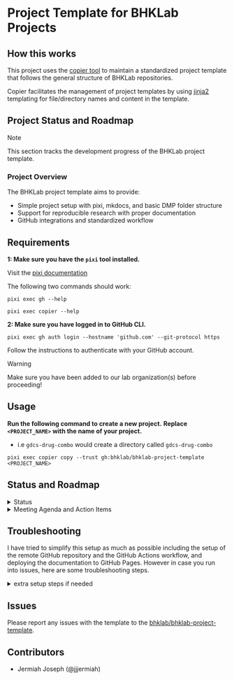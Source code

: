 # Project Template for BHKLab Projects

## How this works

This project uses the [copier tool](https://copier.readthedocs.io) to maintain
a standardized project template that follows the general structure of BHKLab
repositories.

Copier facilitates the management of project templates by
using [jinja2](https://jinja.palletsprojects.com/) templating for file/directory
names and content in the template.

## Project Status and Roadmap

> [!NOTE]
> This section tracks the development progress of the BHKLab project template.

### Project Overview

The BHKLab project template aims to provide:

- Simple project setup with pixi, mkdocs, and basic DMP folder structure
- Support for reproducible research with proper documentation
- GitHub integrations and standardized workflow

## Requirements

**1: Make sure you have the `pixi` tool installed.**

Visit the [pixi documentation](https://pixi.sh)

The following two commands should work:

```console
pixi exec gh --help

pixi exec copier --help
```

**2: Make sure you have logged in to GitHub CLI.**

```console
pixi exec gh auth login --hostname 'github.com' --git-protocol https
```

Follow the instructions to authenticate with your GitHub account.

> [!WARNING]
> Make sure you have been added to our lab organization(s) before proceeding!

## Usage

**Run the following command to create a new project.**
**Replace `<PROJECT_NAME>` with the name of your project.**

- i.e `gdcs-drug-combo` would create a directory called `gdcs-drug-combo`

```console
pixi exec copier copy --trust gh:bhklab/bhklab-project-template <PROJECT_NAME>
```

## Status and Roadmap

<details>
<summary>Status</summary>

- [x] Basic template structure with copier
- [x] Pixi integration with conda-forge/bioconda channels and platforms (linux-64, osx-arm64, win-64, osx-64)
- [x] DMP structure with proper README files
  - [x] workflow/notebooks
  - [x] workflow/scripts
  - [x] data/rawdata (gitignored with README)
  - [x] data/procdata (gitignored with README)
  - [x] data/results (gitignored with README)
- [x] MkDocs setup with basic pages structure
  - [x] Home page (links to README)
  - [x] Usage page (how to run code)
  - [x] Data Sources page (documentation for rawdata)
  - [x] Developer Notes page (working notes/journal)
- [x] GitHub repository creation automation with gh CLI
- [x] GitHub Pages setup with automatic deployment
- [x] GitHub Actions workflow for releases
- [ ] Example walkthrough of creating a project with the template
- [ ] Add pre-commit hooks for basic quality checks
- [ ] GitHub Actions to audit DMP structure (check for accidental commits in data directories)
- [x] Conventional PR title enforcement in GitHub Actions
- [ ] Add section for future links to manuscript/publication in README template
- [ ] Create additional environment for snakemake workflows if needed
- [ ] Add optional R project template support
- [ ] Create testing framework for the template itself

</details>

<details>
<summary>Meeting Agenda and Action Items</summary>

[google doc to meeting notes](https://docs.google.com/document/d/1Gj4BFFmzT4vQIFH8nRNhtGOJfGi515bs847rXFNPn_8/edit?tab=t.0)

### Latest Meeting Notes (Apr 25, 2025)

**Template Ideas:**

- Simple/Project structure with pixi, mkdocs, basic DMP folder setup
- Package development templates for R and Python with project toml, ruff, CodeRabbit, Code coverage

**MkDocs Components:**

- Home
- How to run code
- Where to get data
- Working notes
- Documenting symbolic links

**GitHub Actions:**

- Check for presence of rawdata, procdata, results directories
- Documentation audits
- Optional CodeRabbit integration

**Action Items:**

- Complete initial template structure ✓
- Document DMP best practices ✓
- Setup GitHub Actions workflows 🚧
- Test with real projects 🚧

</details>

## Troubleshooting

I have tried to simplify this setup as much as possible including the setup
of the remote GitHub repository and the GitHub Actions workflow, and deploying
the documentation to GitHub Pages.
However in case you run into issues, here are some troubleshooting steps.

<details>
<summary>extra setup steps if needed</summary>

## Setting up GitHub Actions

**Step 1: Go to `settings` > `Actions` > `General` in your GitHub repository.**
![actions-general](./assets/actions-general-settings.png)

**Step 2: Select `Allow all actions and reusable workflows` in the `Workflow permissions` section + CLICK `Save`**
![actions-permissions](./assets/actions-permissions-settings.png)

**Step 3: Scroll down to the `Workflow permissions` section and select `Read and write permissions AND Allow GitHub Actions to create and approve pull requests`**
![actions-permissions](./assets/actions-permissions-settings-2.png)

## Setting up GitHub Pages

>[!NOTE]
> Before being able to deploy the documentation, you need to set up GitHub Pages.
> This is a one-time setup for the repository. The documentation will be deployed
> automatically to GitHub Pages when you push to the `main` branch.
> However, you need to create a `gh-pages` branch in your repository.
> You can do this by running the following command:
    ```console
    git branch gh-pages
    git push origin gh-pages
    ```
> This is only possible after you have created the repository on GitHub.

The template will use mkdocs to build the documentation and deploy it to GitHub Pages.
To set up GitHub Pages, follow these steps:
**Step 1: Go to `settings` > `Pages` in your GitHub repository.**

**Step 2: Select `Deploy from a branch` in the `Source` section.**

**Step 3: Select `gh-pages` branch and `/ (root)` folder in the `Branch` section.**

**Step 4: Click `Save`.**
![gh-pages](./assets/gh-pages-settings.png)

</details>

## Issues

Please report any issues with the template to the
[bhklab/bhklab-project-template](https://github.com/bhklab/bhklab-project-template).

## Contributors

- Jermiah Joseph (@jjjermiah)
